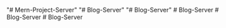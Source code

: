 "# Mern-Project-Server" 
"# Blog-Server" 
"# Blog-Server" 
#   B l o g - S e r v e r  
 #   B l o g - S e r v e r  
 #   B l o g - S e r v e r  
 